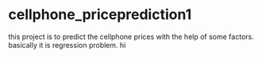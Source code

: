 # cellphone_priceprediction1
this project is to predict the cellphone prices with the help of some factors. basically it is regression problem.
hi